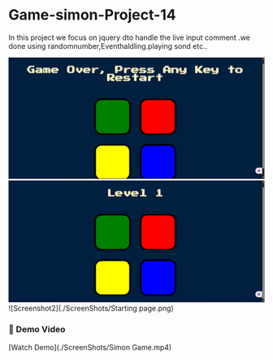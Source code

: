 # Game-simon-Project-14
In this project we focus on jquery dto handle the live input comment .we done using randomnumber,Eventhaldling.playing sond etc..

![Screenshot1](./ScreenShots/End-Game.png)
![Screenshot2](./ScreenShots/Level-1.png)
![Screenshot2](./ScreenShots/Starting page.png)

### 🎥 Demo Video
[Watch Demo](./ScreenShots/Simon Game.mp4)

